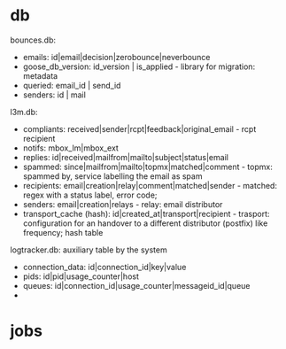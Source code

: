 # db
bounces.db:
* emails: id|email|decision|zerobounce|neverbounce
* goose_db_version: id_version | is_applied - library for migration: metadata
* queried: email_id | send_id
* senders: id | mail

l3m.db:
* compliants: received|sender|rcpt|feedback|original_email - rcpt recipient
* notifs: mbox_lm|mbox_ext
* replies: id|received|mailfrom|mailto|subject|status|email
* spammed: since|mailfrom|mailto|topmx|matched|comment - topmx: spammed by, service labelling the email as spam
* recipients: email|creation|relay|comment|matched|sender - matched: regex with a status label, error code; 
* senders: email|creation|relays - relay: email distributor
* transport_cache (hash): id|created_at|transport|recipient - trasport: configuration for an handover to a different distributor (postfix) like frequency; hash table 


logtracker.db: auxiliary table by the system 
* connection_data: id|connection_id|key|value
* pids: id|pid|usage_counter|host
* queues: id|connection_id|usage_counter|messageid_id|queue
* 

# jobs
